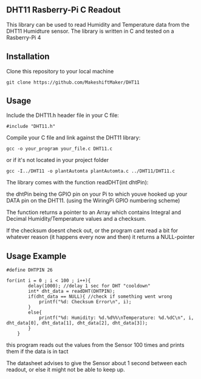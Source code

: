 ## DHT11 Rasberry-Pi C Readout

This library can be used to read Humidity and Temperature data from the DHT11 Humidture sensor.
The library is written in C and tested on a Rasberry-Pi 4

## Installation

Clone this repository to your local machine

```git clone https://github.com/MakeshiftMaker/DHT11```

## Usage

Include the DHT11.h header file in your C file:

```#include "DHT11.h"```

Compile your C file and link against the DHT11 library:



```gcc -o your_program your_file.c DHT11.c```

or if it's not located in your project folder

```gcc -I../DHT11 -o plantAutomta plantAutomta.c ../DHT11/DHT11.c```

The library comes with the function readDHT(int dhtPin):

the dhtPin being the GPIO pin on your Pi to which youve hooked up your DATA pin on the DHT11. (using the WiringPi GPIO numbering scheme)

The function returns a pointer to an Array which contains Integral and Decimal Humidity/Temperature values and a checksum.

If the checksum doesnt check out, or the program cant read a bit for whatever reason (it happens every now and then) it returns a NULL-pointer

## Usage Example

```
#define DHTPIN 26

for(int i = 0 ; i < 100 ; i++){
        delay(1000); //delay 1 sec for DHT "cooldown"
        int* dht_data = readDHT(DHTPIN);
        if(dht_data == NULL){ //check if something went wrong
            printf("%d: Checksum Error\n", i);
        }
        else{
            printf("%d: Humidity: %d.%d%%\nTemperature: %d.%dC\n", i, dht_data[0], dht_data[1], dht_data[2], dht_data[3]); 
        }
    }
```

this program reads out the values from the Sensor 100 times and prints them if the data is in tact

The datasheet advises to give the Sensor about 1 second between each readout, or else it might not be able to keep up.